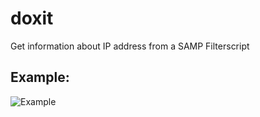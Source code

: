 # doxit
Get information about IP address from a SAMP Filterscript


## Example:

![Example](https://img.diogomartino.pw/lhsphmiksf.png)
